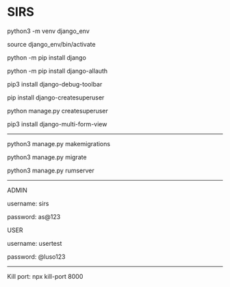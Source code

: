 # SIRS


python3 -m venv django_env

source django_env/bin/activate

python -m pip install django

python -m pip install django-allauth

pip3 install django-debug-toolbar

pip install django-createsuperuser

python manage.py createsuperuser

pip3 install django-multi-form-view

---------

python3 manage.py makemigrations

python3 manage.py migrate

python3 manage.py rumserver

-----
ADMIN

username: sirs

password: as@123

USER

username: usertest

password: @luso123

---
Kill port:
npx kill-port 8000
